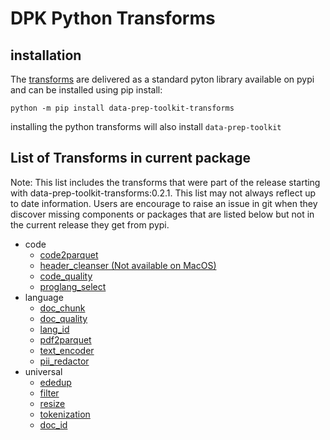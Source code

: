 # DPK Python Transforms

## installation

The [transforms](https://github.com/IBM/data-prep-kit/blob/dev/transforms/README.md) are delivered as a standard pyton library available on pypi and can be installed using pip install:

`python -m pip install data-prep-toolkit-transforms`

installing the python transforms will also install  `data-prep-toolkit`

## List of Transforms in current package

Note: This list includes the transforms that were part of the release starting with data-prep-toolkit-transforms:0.2.1. This list may not always reflect up to date information. Users are encourage to raise an issue in git when they discover missing components or packages that are listed below but not in the current release they get from pypi.

* code
    * [code2parquet](https://github.com/IBM/data-prep-kit/blob/dev/transforms/code/code2parquet/python/README.md)
    * [header_cleanser (Not available on MacOS)](https://github.com/IBM/data-prep-kit/blob/dev/transforms/code/header_cleanser/python/README.md)
    * [code_quality](https://github.com/IBM/data-prep-kit/blob/dev/transforms/code/code_quality/python/README.md)
    * [proglang_select](https://github.com/IBM/data-prep-kit/blob/dev/transforms/code/proglang_select/python/README.md)
* language
    * [doc_chunk](https://github.com/IBM/data-prep-kit/blob/dev/transforms/code/doc_chunk/python/README.md)
	* [doc_quality](https://github.com/IBM/data-prep-kit/blob/dev/transforms/code/doc_quality/python/README.md)
	* [lang_id](https://github.com/IBM/data-prep-kit/blob/dev/transforms/code/lang_id/python/README.md)
	* [pdf2parquet](https://github.com/IBM/data-prep-kit/blob/dev/transforms/code/pdf2parquet/python/README.md)
	* [text_encoder](https://github.com/IBM/data-prep-kit/blob/dev/transforms/code/text_encoder/python/README.md)
	* [pii_redactor](https://github.com/IBM/data-prep-kit/blob/dev/transforms/code/pii_redactor/python/README.md)
* universal
    * [ededup](https://github.com/IBM/data-prep-kit/blob/dev/transforms/code/ededup/python/README.md)
	* [filter](https://github.com/IBM/data-prep-kit/blob/dev/transforms/code/filter/python/README.md)
	* [resize](https://github.com/IBM/data-prep-kit/blob/dev/transforms/code/resize/python/README.md)
	* [tokenization](https://github.com/IBM/data-prep-kit/blob/dev/transforms/tokenization/doc_chunk/python/README.md)
	* [doc_id](https://github.com/IBM/data-prep-kit/blob/dev/transforms/code/doc_id/python/README.md)

	




 
